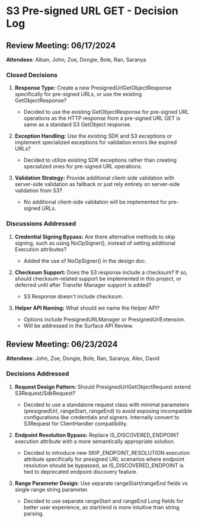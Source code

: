 
# S3 Pre-signed URL GET - Decision Log

## Review Meeting: 06/17/2024
**Attendees**: Alban, John, Zoe, Dongie, Bole, Ran, Saranya

### Closed Decisions

1. **Response Type:** Create a new PresignedUrlGetObjectResponse specifically for pre-signed URLs, or use the existing GetObjectResponse?
   - Decided to use the existing GetObjectResponse for pre-signed URL operations as the HTTP response from a pre-signed URL GET is same as a standard S3 GetObject response.

2. **Exception Handling:** Use the existing SDK and S3 exceptions or implement specialized exceptions for validation errors like expired URLs?
   - Decided to utilize existing SDK exceptions rather than creating specialized ones for pre-signed URL operations.

3. **Validation Strategy:** Provide additional client-side validation with server-side validation as fallback or just rely entirely on server-side validation from S3?
   - No additional client-side validation will be implemented for pre-signed URLs.

### Discussions Addressed

1. **Credential Signing Bypass:** Are there alternative methods to skip signing, such as using NoOpSigner(), instead of setting additional Execution attributes?
   - Added the use of NoOpSigner() in the design doc.

2. **Checksum Support:** Does the S3 response include a checksum? If so, should checksum-related support be implemented in this project, or deferred until after Transfer Manager support is added?
   - S3 Response doesn't include checksum.

3. **Helper API Naming:** What should we name the Helper API?
   - Options include PresignedURLManager or PresignedUrlExtension.
   - Will be addressed in the Surface API Review.

## Review Meeting: 06/23/2024
**Attendees**: John, Zoe, Dongie, Bole, Ran, Saranya, Alex, David

### Decisions Addressed

1. **Request Design Pattern:** Should PresignedUrlGetObjectRequest extend S3Request/SdkRequest?
   - Decided to use a standalone request class with minimal parameters (presignedUrl, rangeStart, rangeEnd) to avoid exposing incompatible configurations like credentials and signers. Internally convert to S3Request for ClientHandler compatibility.

2. **Endpoint Resolution Bypass:** Replace IS_DISCOVERED_ENDPOINT execution attribute with a more semantically appropriate solution.
   - Decided to introduce new SKIP_ENDPOINT_RESOLUTION execution attribute specifically for presigned URL scenarios where endpoint resolution should be bypassed, as IS_DISCOVERED_ENDPOINT is tied to deprecated endpoint discovery feature.

3. **Range Parameter Design:** Use separate rangeStart/rangeEnd fields vs single range string parameter.
   - Decided to use separate rangeStart and rangeEnd Long fields for better user experience, as start/end is more intuitive than string parsing.

